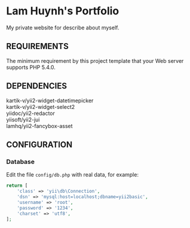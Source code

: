 Lam Huynh's Portfolio
============================

My private website for describe about myself.


REQUIREMENTS
------------

The minimum requirement by this project template that your Web server supports PHP 5.4.0.


DEPENDENCIES
------------

kartik-v/yii2-widget-datetimepicker  
kartik-v/yii2-widget-select2  
yiidoc/yii2-redactor  
yiisoft/yii2-jui  
lamhq/yii2-fancybox-asset  


CONFIGURATION
-------------

### Database

Edit the file `config/db.php` with real data, for example:

```php
return [
    'class' => 'yii\db\Connection',
    'dsn' => 'mysql:host=localhost;dbname=yii2basic',
    'username' => 'root',
    'password' => '1234',
    'charset' => 'utf8',
];
```

